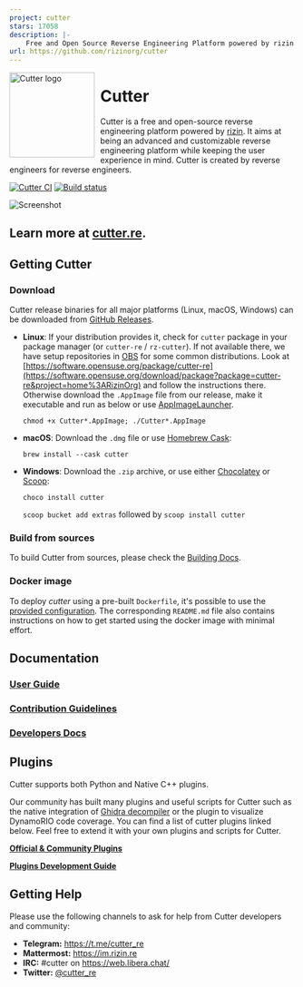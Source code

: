 ```yaml
---
project: cutter
stars: 17058
description: |-
    Free and Open Source Reverse Engineering Platform powered by rizin
url: https://github.com/rizinorg/cutter
---
```


<img width="150" height="150" align="left" style="float: left; margin: 0 10px 0 0;" alt="Cutter logo" src="https://raw.githubusercontent.com/rizinorg/cutter/dev/src/img/cutter.svg?sanitize=true">

# Cutter

Cutter is a free and open-source reverse engineering platform powered by [rizin](https://github.com/rizinorg/rizin). It aims at being an advanced and customizable reverse engineering platform while keeping the user experience in mind. Cutter is created by reverse engineers for reverse engineers.  

[![Cutter CI](https://github.com/rizinorg/cutter/workflows/Cutter%20CI/badge.svg)](https://github.com/rizinorg/cutter/actions?query=workflow%3A%22Cutter+CI%22)
[![Build status](https://ci.appveyor.com/api/projects/status/tn7kttv55b8wf799/branch/dev?svg=true)](https://ci.appveyor.com/project/rizinorg/cutter/branch/dev)

![Screenshot](https://raw.githubusercontent.com/rizinorg/cutter/dev/docs/source/images/screenshot.png)

## Learn more at [cutter.re](https://cutter.re).

## Getting Cutter
### Download

Cutter release binaries for all major platforms (Linux, macOS, Windows) can be downloaded from [GitHub Releases](https://github.com/rizinorg/cutter/releases).

- **Linux**: If your distribution provides it, check for `cutter` package in your package manager (or `cutter-re` / `rz-cutter`). If not available there, we have setup repositories in [OBS](https://openbuildservice.org/) for some common distributions. Look at [https://software.opensuse.org/package/cutter-re](https://software.opensuse.org/download/package?package=cutter-re&project=home%3ARizinOrg) and follow the instructions there. Otherwise download the `.AppImage` file from our release, make it executable and run as below or use [AppImageLauncher](https://github.com/TheAssassin/AppImageLauncher).

    `chmod +x Cutter*.AppImage; ./Cutter*.AppImage`
- **macOS**: Download the `.dmg` file or use [Homebrew Cask](https://github.com/Homebrew/homebrew-cask):

    `brew install --cask cutter`
- **Windows**: Download the `.zip` archive, or use either [Chocolatey](https://chocolatey.org) or [Scoop](https://scoop.sh/):

    `choco install cutter`
    
    `scoop bucket add extras` followed by `scoop install cutter`

### Build from sources

To build Cutter from sources, please check the [Building Docs](https://cutter.re/docs/building.html).

### Docker image

To deploy *cutter* using a pre-built `Dockerfile`, it's possible to use the [provided configuration](docker). The corresponding `README.md` file also contains instructions on how to get started using the docker image with minimal effort.

## Documentation

### [User Guide](https://cutter.re/docs/user-docs.html)

### [Contribution Guidelines](https://cutter.re/docs/contributing.html)

### [Developers Docs](https://cutter.re/docs/contributing/code.html)

## Plugins
Cutter supports both Python and Native C++ plugins.

Our community has built many plugins and useful scripts for Cutter such as the native integration of [Ghidra decompiler](https://github.com/rizinorg/rz-ghidra) or the plugin to visualize DynamoRIO code coverage. You can find a list of cutter plugins linked below. Feel free to extend it with your own plugins and scripts for Cutter.

**[Official & Community Plugins](https://github.com/rizinorg/cutter-plugins)**

**[Plugins Development Guide](https://cutter.re/docs/plugins.html)**

## Getting Help

Please use the following channels to ask for help from Cutter developers and community:

- **Telegram:** https://t.me/cutter_re
- **Mattermost:** https://im.rizin.re
- **IRC:** #cutter on https://web.libera.chat/
- **Twitter:** [@cutter_re](https://twitter.com/cutter_re)

